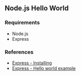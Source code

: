 ## Node.js Hello World

### Requirements
* Node.js
* Express

### References
* [Express - Installing](http://expressjs.com/en/starter/installing.html)
* [Express - Hello world example](http://expressjs.com/en/starter/hello-world.html)